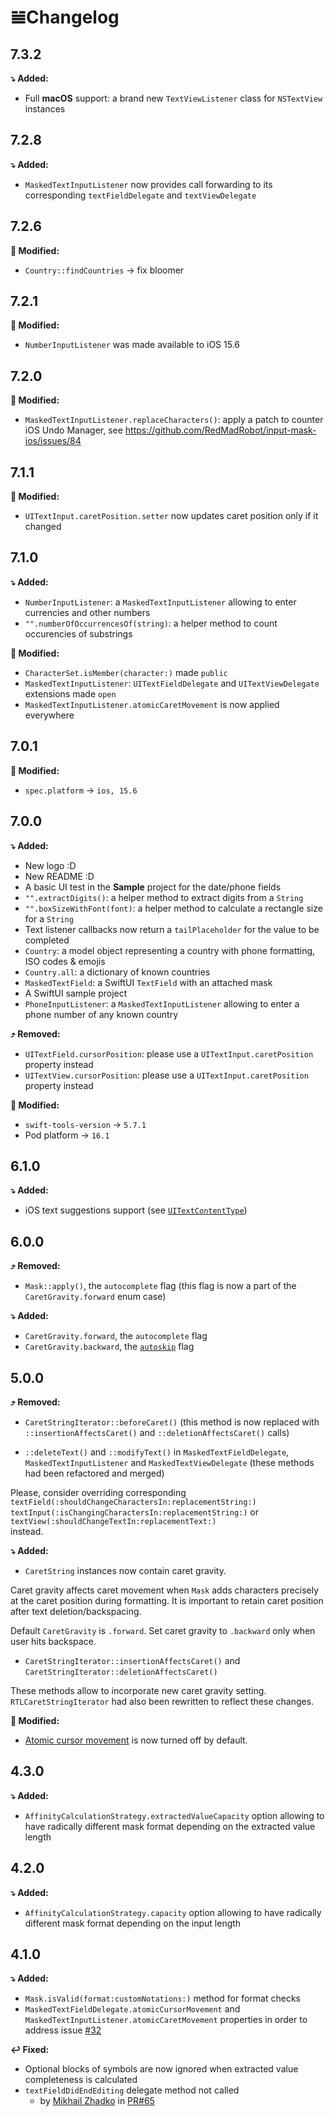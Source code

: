 # 𝌡Changelog

## 7.3.2

**⤵️ Added:**

* Full **macOS** support: a brand new `TextViewListener` class for `NSTextView` instances 

## 7.2.8

**⤵️ Added:**

* `MaskedTextInputListener` now provides call forwarding to its corresponding `textFieldDelegate` and `textViewDelegate`

## 7.2.6

**🔄 Modified:**

* `Country::findCountries` → fix bloomer

## 7.2.1

**🔄 Modified:**
* `NumberInputListener` was made available to iOS 15.6

## 7.2.0

**🔄 Modified:**
* `MaskedTextInputListener.replaceCharacters()`: apply a patch to counter iOS Undo Manager, see https://github.com/RedMadRobot/input-mask-ios/issues/84

## 7.1.1

**🔄 Modified:**
* `UITextInput.caretPosition.setter` now updates caret position only if it changed 

## 7.1.0

**⤵️ Added:**

* `NumberInputListener`: a `MaskedTextInputListener` allowing to enter currencies and other numbers
* `"".numberOfOccurrencesOf(string)`: a helper method to count occurencies of substrings

**🔄 Modified:**

* `CharacterSet.isMember(character:)` made `public`
* `MaskedTextInputListener`: `UITextFieldDelegate` and `UITextViewDelegate` extensions made `open`
* `MaskedTextInputListener.atomicCaretMovement` is now applied everywhere

## 7.0.1

**🔄 Modified:**

* `spec.platform` → `ios, 15.6`

## 7.0.0

**⤵️ Added:**

* New logo :D 
* New README :D 
* A basic UI test in the **Sample** project for the date/phone fields
* `"".extractDigits()`: a helper method to extract digits from a `String`
* `"".boxSizeWithFont(font)`: a helper method to calculate a rectangle size for a `String`
* Text listener callbacks now return a `tailPlaceholder` for the value to be completed
* `Country`: a model object representing a country with phone formatting, ISO codes & emojis
* `Country.all`: a dictionary of known countries
* `MaskedTextField`: a SwiftUI `TextField` with an attached mask
* A SwiftUI sample project
* `PhoneInputListener`: a `MaskedTextInputListener` allowing to enter a phone number of any known country

**⤴️ Removed:**

* `UITextField.cursorPosition`: please use a `UITextInput.caretPosition` property instead
* `UITextView.cursorPosition`: please use a `UITextInput.caretPosition` property instead

**🔄 Modified:**

* `swift-tools-version` → `5.7.1`
* Pod platform → `16.1`

## 6.1.0

**⤵️ Added:**

* iOS text suggestions support (see [`UITextContentType`](https://developer.apple.com/documentation/uikit/uitextcontenttype))

## 6.0.0

**⤴️ Removed:**

* `Mask::apply()`, the `autocomplete` flag (this flag is now a part of the `CaretGravity.forward` enum case)

**⤵️ Added:**

* `CaretGravity.forward`, the `autocomplete` flag
* `CaretGravity.backward`, the [`autoskip`](https://github.com/RedMadRobot/input-mask-ios/wiki/0.-Mask#autoskip-flag) flag

## 5.0.0

**⤴️ Removed:**

* `CaretStringIterator::beforeCaret()` (this method is now replaced with `::insertionAffectsCaret()` and `::deletionAffectsCaret()` calls)

* `::deleteText()` and `::modifyText()` in `MaskedTextFieldDelegate`, `MaskedTextInputListener` and `MaskedTextViewDelegate` (these methods had been refactored and merged)

Please, consider overriding corresponding  
`textField(:shouldChangeCharactersIn:replacementString:)`  
`textInput(:isChangingCharactersIn:replacementString:)` or  
`textView(:shouldChangeTextIn:replacementText:)`  
instead.

**⤵️ Added:**

* `CaretString` instances now contain caret gravity.

Caret gravity affects caret movement when `Mask` adds characters precisely at the caret position during formatting. It is important to retain caret position after text deletion/backspacing.

Default `CaretGravity` is `.forward`. Set caret gravity to `.backward` only when user hits backspace.

* `CaretStringIterator::insertionAffectsCaret()` and `CaretStringIterator::deletionAffectsCaret()`

These methods allow to incorporate new caret gravity setting. `RTLCaretStringIterator` had also been rewritten to reflect these changes.

**🔄 Modified:**

* [Atomic cursor movement](https://github.com/RedMadRobot/input-mask-ios/wiki/2.-Text-Field-Listener#atomic-cursor-movement-an-ugly-workaround-property) is now turned off by default.

## 4.3.0

**⤵️ Added:**

* `AffinityCalculationStrategy.extractedValueCapacity` option allowing to have radically different mask format depending on the extracted value length

## 4.2.0

**⤵️ Added:**

* `AffinityCalculationStrategy.capacity` option allowing to have radically different mask format depending on the input length

## 4.1.0

**⤵️ Added:**

* `Mask.isValid(format:customNotations:)` method for format checks
* `MaskedTextFieldDelegate.atomicCursorMovement` and `MaskedTextInputListener.atomicCaretMovement` properties in order to address issue [#32](https://github.com/RedMadRobot/input-mask-ios/issues/32)

**↩️ Fixed:**

* Optional blocks of symbols are now ignored when extracted value completeness is calculated
* `textFieldDidEndEditing` delegate method not called
	* by [Mikhail Zhadko](https://github.com/while366) in [PR#65](https://github.com/RedMadRobot/input-mask-ios/pull/65)
